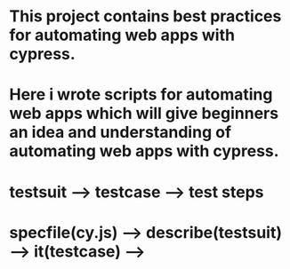 # This project contains best practices for automating web apps with cypress.

# Here i wrote scripts for automating web apps which will give beginners an idea and understanding of automating web apps with cypress.

# testsuit --> testcase --> test steps

# specfile(cy.js) --> describe(testsuit) --> it(testcase) -->  